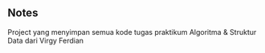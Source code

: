 ## Notes

Project yang menyimpan semua kode tugas praktikum Algoritma & Struktur Data dari Virgy Ferdian
